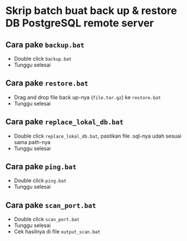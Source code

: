 # Skrip batch buat back up & restore DB PostgreSQL remote server

## Cara pake **`backup.bat`**
- Double click `backup.bat`
- Tunggu selesai

## Cara pake **`restore.bat`**
- Drag and drop file back up-nya (`file.tar.gz`) ke `restore.bat`
- Tunggu selesai

## Cara pake **`replace_lokal_db.bat`**
- Double click `replace_lokal_db.bat`, pastikan file .sql-nya udah sesuai sama path-nya
- Tunggu selesai

## Cara pake **`ping.bat`**
- Double click `ping.bat`
- Tunggu selesai

## Cara pake **`scan_port.bat`**
- Double click `scan_port.bat`
- Tunggu selesai
- Cek hasilnya di file `output_scan.bat`